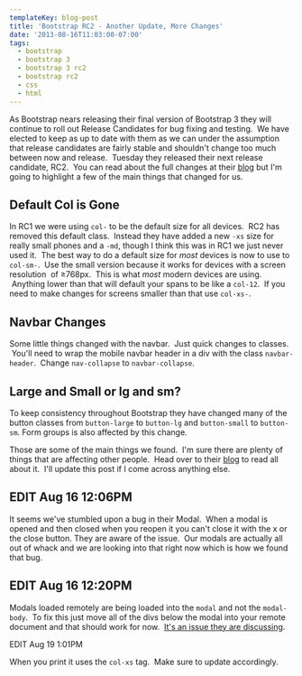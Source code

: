 ```yaml
---
templateKey: blog-post
title: 'Bootstrap RC2 - Another Update, More Changes'
date: '2013-08-16T11:03:00-07:00'
tags:
  - bootstrap
  - bootstrap 3
  - bootstrap 3 rc2
  - bootstrap rc2
  - css
  - html
---
```

As Bootstrap nears releasing their final version of Bootstrap 3 they will continue to roll out Release Candidates for bug fixing and testing.  We have elected to keep as up to date with them as we can under the assumption that release candidates are fairly stable and shouldn't change too much between now and release.  Tuesday they released their next release candidate, RC2.  You can read about the full changes at their <a title="Bootstrap RC2" href="http://blog.getbootstrap.com/2013/08/13/bootstrap-3-rc2/" target="_blank">blog</a> but I'm going to highlight a few of the main things that changed for us.
<h2>Default Col is Gone</h2>
In RC1 we were using <code>col-</code> to be the default size for all devices.  RC2 has removed this default class.  Instead they have added a new <code>-xs</code> size for really small phones and a <code>-md</code>, though I think this was in RC1 we just never used it.  The best way to do a default size for <em>most</em> devices is now to use to <code>col-sm-</code>.  Use the small version because it works for devices with a screen resolution  of ≥768px.  This is what <em>most</em> modern devices are using.  Anything lower than that will default your spans to be like a <code>col-12</code>.  If you need to make changes for screens smaller than that use <code>col-xs-</code>.
<h2>Navbar Changes</h2>
Some little things changed with the navbar.  Just quick changes to classes.  You'll need to wrap the mobile navbar header in a div with the class <code>navbar-header</code>.  Change <code>nav-collapse</code> to <code>navbar-collapse</code>.
<h2>Large and Small or lg and sm?</h2>
To keep consistency throughout Bootstrap they have changed many of the button classes from <code>button-large</code> to <code>button-lg</code> and <code>button-small</code> to <code>button-sm</code>. Form groups is also affected by this change.

Those are some of the main things we found.  I'm sure there are plenty of things that are affecting other people.  Head over to their <a title="Bootstrap Blog" href="http://blog.getbootstrap.com/" target="_blank">blog</a> to read all about it.  I'll update this post if I come across anything else.
<h2>EDIT Aug 16 12:06PM</h2>
It seems we've stumbled upon a bug in their Modal.  When a modal is opened and then closed when you reopen it you can't close it with the x or the close button. They are aware of the issue.  Our modals are actually all out of whack and we are looking into that right now which is how we found that bug.
<h2>EDIT Aug 16 12:20PM</h2>
Modals loaded remotely are being loaded into the <code>modal</code> and not the <code>modal-body</code>.  To fix this just move all of the divs below the modal into your remote document and that should work for now.  <a href="https://github.com/twbs/bootstrap/issues/9459" target="_blank">It's an issue they are discussing</a>.

EDIT Aug 19 1:01PM

When you print it uses the <code>col-xs</code> tag.  Make sure to update accordingly.
